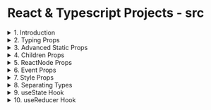 # React & Typescript Projects - src

<details>
<summary>1. Introduction </summary>

# Create React app with Typescript

[https://github.com/omeatai/project-typescript-1/commit/3512502dd8ee771b1f7b5a4fe67a74b412cc8d7d](https://github.com/omeatai/project-typescript-1/commit/3512502dd8ee771b1f7b5a4fe67a74b412cc8d7d)

```ts
npx create-react-app app-1 --template typescript
```

# start app

```ts
cd app-1
npm start
```

# #END</details>

<details>
<summary>2. Typing Props </summary>

# Typing Props

[https://github.com/omeatai/project-typescript-1/commit/2eeb121a67a6f12e7d32a6a99b2cc1c79fed9e1e](https://github.com/omeatai/project-typescript-1/commit/2eeb121a67a6f12e7d32a6a99b2cc1c79fed9e1e)

<img width="1136" alt="image" src="https://github.com/omeatai/project-typescript-1/assets/32337103/8bb45e99-9a5d-4d2e-b83a-5a42ddee4e3e">
<img width="1136" alt="image" src="https://github.com/omeatai/project-typescript-1/assets/32337103/2c193a45-5ec8-4a7b-823e-ac7bb2f819d7">
<img width="1136" alt="image" src="https://github.com/omeatai/project-typescript-1/assets/32337103/3c166381-d792-4555-bf55-24f0bf4fdfd3">
<img width="1136" alt="image" src="https://github.com/omeatai/project-typescript-1/assets/32337103/38fe89a2-6808-4c5b-af72-5c9e9db7da0a">
<img width="1390" alt="image" src="https://github.com/omeatai/project-typescript-1/assets/32337103/b63ba4a0-574d-4bbf-a5f8-2b84f56cce61">

# #END</details>

<details>
<summary>3. Advanced Static Props </summary>

# Advanced Static Props

[https://github.com/omeatai/project-typescript-1/commit/bae0b2493f328c6c93d4dae779a3cf0b69941429](https://github.com/omeatai/project-typescript-1/commit/bae0b2493f328c6c93d4dae779a3cf0b69941429)

<img width="1136" alt="image" src="https://github.com/omeatai/project-typescript-1/assets/32337103/ce9f2e98-5c60-4d28-8d3a-ea0942e1c82d">
<img width="1136" alt="image" src="https://github.com/omeatai/project-typescript-1/assets/32337103/db046faa-e216-4b4e-9647-06960b182a1f">
<img width="1390" alt="image" src="https://github.com/omeatai/project-typescript-1/assets/32337103/c6b17abb-4c3a-424f-b546-4338a8406277">

# #END</details>

<details>
<summary>4. Children Props </summary>

# Children Props

[https://github.com/omeatai/project-typescript-1/commit/231720b37a56ec34ba840e040763f90ee7034a55](https://github.com/omeatai/project-typescript-1/commit/231720b37a56ec34ba840e040763f90ee7034a55)

<img width="1136" alt="image" src="https://github.com/omeatai/project-typescript-1/assets/32337103/6cd788b7-78bc-40fb-bfa7-2c2bd64e0e7b">
<img width="1136" alt="image" src="https://github.com/omeatai/project-typescript-1/assets/32337103/f8c71fbc-3251-4a26-94c3-368177fdcd66">
<img width="1390" alt="image" src="https://github.com/omeatai/project-typescript-1/assets/32337103/e9dbee37-00ff-4abf-8556-790bcaf674d6">

# #END</details>

<details>
<summary>5. ReactNode Props </summary>

# ReactNode Props

[https://github.com/omeatai/project-typescript-1/commit/1e5658bc653c79271f705854ececec29f0e7c5a7](https://github.com/omeatai/project-typescript-1/commit/1e5658bc653c79271f705854ececec29f0e7c5a7)

<img width="1136" alt="image" src="https://github.com/omeatai/project-typescript-1/assets/32337103/ac69c900-642a-448d-a0ba-8d81a3e56ea8">
<img width="1136" alt="image" src="https://github.com/omeatai/project-typescript-1/assets/32337103/e9f9ad3b-ac8a-4071-90a8-f821c984813a">
<img width="1390" alt="image" src="https://github.com/omeatai/project-typescript-1/assets/32337103/d1f23f9d-41b4-43fa-9745-7d6ffb8b45d9">

# #END</details>

<details>
<summary>6. Event Props </summary>

# Event Props

[https://github.com/omeatai/project-typescript-1/commit/da80eec7f0515480c6a6fd8db942407104f491fa](https://github.com/omeatai/project-typescript-1/commit/da80eec7f0515480c6a6fd8db942407104f491fa)

<img width="1136" alt="image" src="https://github.com/omeatai/project-typescript-1/assets/32337103/defe6b2a-2c39-4185-980a-54b2637a71fb">
<img width="1136" alt="image" src="https://github.com/omeatai/project-typescript-1/assets/32337103/3c36ae4c-d2bd-4375-b457-29d9e90b247a">
<img width="1136" alt="image" src="https://github.com/omeatai/project-typescript-1/assets/32337103/e43460b0-f4e9-4422-a191-473a1f791cfc">
<img width="1390" alt="image" src="https://github.com/omeatai/project-typescript-1/assets/32337103/4e32a18b-4e40-448c-8c28-836397a8c160">

# #END</details>

<details>
<summary>7. Style Props </summary>

# Style Props

[https://github.com/omeatai/project-typescript-src/commit/2f7daf0e608488c33092ea5d378069ca15dcb20d](https://github.com/omeatai/project-typescript-src/commit/2f7daf0e608488c33092ea5d378069ca15dcb20d)

<img width="1136" alt="image" src="https://github.com/omeatai/project-typescript-src/assets/32337103/e3dfff0c-50a6-45e8-abb4-ae6a39de976d">
<img width="1136" alt="image" src="https://github.com/omeatai/project-typescript-src/assets/32337103/237c8f2f-94e8-4a23-9017-6ffedd74c86d">
<img width="1468" alt="image" src="https://github.com/omeatai/project-typescript-src/assets/32337103/fc850ea1-6124-4679-841e-e69e0dbb055e">

# #END</details>

<details>
<summary>8. Separating Types </summary>

# Separating Types

https://github.com/omeatai/project-typescript-src/commit/8ad222f254bb898dda68cfaafe06f4489bd29fed

<img width="1065" alt="image" src="https://github.com/omeatai/project-typescript-src/assets/32337103/95337540-20a1-46d6-b2ea-076ab7e8b8e6">
<img width="1065" alt="image" src="https://github.com/omeatai/project-typescript-src/assets/32337103/389e5c8d-bfc6-46f6-8d32-90e641f4ba2c">
<img width="1065" alt="image" src="https://github.com/omeatai/project-typescript-src/assets/32337103/49e027d6-e223-47c4-9be4-0125408dbcaf">
<img width="1065" alt="image" src="https://github.com/omeatai/project-typescript-src/assets/32337103/11e4d34c-800c-4dda-bf24-f0590cb9fcc7">
<img width="1065" alt="image" src="https://github.com/omeatai/project-typescript-src/assets/32337103/8f3a1f8b-340d-4f68-8f33-78e30769a2e8">

# #END</details>

<details>
<summary>9. useState Hook </summary>

# useState Hook

[https://github.com/omeatai/project-typescript-src/commit/2c78af9b23aa7f5847815680643c4f8972a83508](https://github.com/omeatai/project-typescript-src/commit/2c78af9b23aa7f5847815680643c4f8972a83508)

<img width="1065" alt="image" src="https://github.com/omeatai/project-typescript-src/assets/32337103/bddb6e8d-545a-4879-9fac-025c5b1c5faf">
<img width="1065" alt="image" src="https://github.com/omeatai/project-typescript-src/assets/32337103/acd9fbc2-01a8-4606-ad4e-1fb137c84243">

# #END</details>

<details>
<summary>10. useReducer Hook </summary>

# useReducer Hook

```ts

```

```ts

```

```ts

```

```ts

```

```ts

```

```ts

```

```ts

```

```ts

```

```ts

```

```ts

```

```ts

```

```ts

```

```ts

```

```ts

```

```ts

```

```ts

```

```ts

```

```ts

```

```ts

```

```ts

```

```ts

```

```ts

```

</details>
